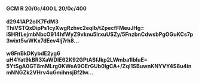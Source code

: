 #### GCM R 20/0c/400 L 20/0c/400
**d2941AP2oIK7FdM3**<br/>**ThiVSTQxDipPs1cyXwgRzhvc2eqIb/tZpecfFMeuJHg=**<br/>**iSHRfLejmbNbcO914hfWyZ9vknu5lrxuUSZy/5FnzbnCdwsbPgOGuKCs7p3wixt5wWKx7dEev4Ij7rh8...**<br/><br/>
**w8FnBkDKybdE2yg6**<br/>**uH4Yat9kBR3XaWDIE62K92GPtASfJkp2LWmba1IbIuE=**<br/>**5YtSgA0GT8mMLrg0KWeA9OErGUb0lgCA+/ZqI1SBuwnKNYVY4S8u4inmNNGZk2VHrv4uGmihnsjBf2Iw...**